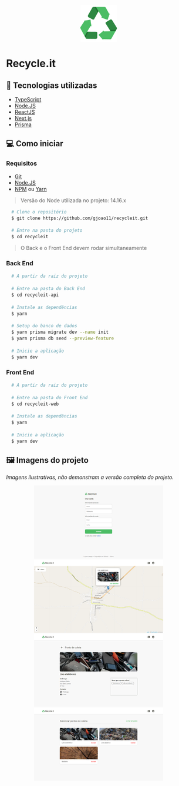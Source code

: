 <div align="center">
  <img src=".github/recycleit.png" width="100px">
</div>

# Recycle.it

## 🧪 Tecnologias utilizadas
- [TypeScript](https://www.typescriptlang.org/)
- [Node.JS](https://nodejs.org/en/)
- [ReactJS](https://reactjs.org/)
- [Next.js](https://nextjs.org/)
- [Prisma](https://www.prisma.io/)

## 💻 Como iniciar

### Requisitos

- [Git](https://git-scm.com/)
- [Node.JS](https://nodejs.org/en/)
- [NPM](https://www.npmjs.com/) ou [Yarn](https://yarnpkg.com/)

> Versão do Node utilizada no projeto: 14.16.x

```bash
  # Clone o repositório
  $ git clone https://github.com/gjoao11/recycleit.git
  
  # Entre na pasta do projeto
  $ cd recycleit
```

> O Back e o Front End devem rodar simultaneamente

### Back End

```bash
  # A partir da raiz do projeto
  
  # Entre na pasta do Back End
  $ cd recycleit-api
  
  # Instale as dependências
  $ yarn
  
  # Setup do banco de dados
  $ yarn prisma migrate dev --name init
  $ yarn prisma db seed --preview-feature
  
  # Inicie a aplicação
  $ yarn dev
```

### Front End

```bash
  # A partir da raiz do projeto
  
  # Entre na pasta do Front End
  $ cd recycleit-web
  
  # Instale as dependências
  $ yarn
  
  # Inicie a aplicação
  $ yarn dev
```

## 🖼️ Imagens do projeto

*Imagens ilustrativas, não demonstram a versão completa do projeto.*

<div align="center">
  <img src=".github/projectImages/newAccount.png" width="70%"
</div>
  
<div align="center">
  <img src=".github/projectImages/pointDetails.png" width="70%"
</div>
  
<div align="center">
  <img src=".github/projectImages/infoPoint.png" width="70%"
</div>
  
<div align="center">
  <img src=".github/projectImages/pointManagement.png" width="70%"
</div>
